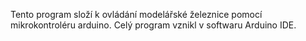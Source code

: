 Tento program složí k ovládání modelářské železnice pomocí mikrokontroléru arduino. 
Celý program vznikl v softwaru Arduino IDE.
